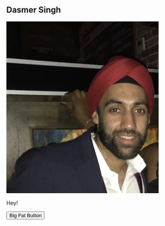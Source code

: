 ## Dasmer Singh

![profile](images/profile.jpg)

Hey!

<button class="button-save large">Big Fat Button</button>  
